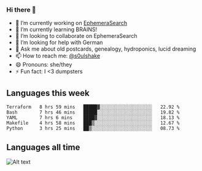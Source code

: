 ### Hi there 👋

<!--
**soulshake/soulshake** is a ✨ _special_ ✨ repository because its `README.md` (this file) appears on your GitHub profile.

Here are some ideas to get you started:

- 🔭 I’m currently working on ...
- 🌱 I’m currently learning ...
- 👯 I’m looking to collaborate on ...
- 🤔 I’m looking for help with ...
- 💬 Ask me about ...
- 📫 How to reach me: ...
- 😄 Pronouns: ...
- ⚡ Fun fact: ...
-->


- 🔭 I’m currently working on [EphemeraSearch](https://www.ephemerasearch.com/)
- 🌱 I’m currently learning BRAINS!
- 👯 I’m looking to collaborate on EphemeraSearch
- 🤔 I’m looking for help with German
- 💬 Ask me about old postcards, genealogy, hydroponics, lucid dreaming
- 📫 How to reach me: [@s0ulshake](https://twitter.com/soulshake)
- 😄 Pronouns: she/they
- ⚡ Fun fact: I <3 dumpsters

## Languages this week

<!--START_SECTION:waka-->
```text
Terraform   8 hrs 59 mins   █████▓░░░░░░░░░░░░░░░░░░░   22.92 % 
Bash        7 hrs 46 mins   █████░░░░░░░░░░░░░░░░░░░░   19.82 % 
YAML        7 hrs 6 mins    ████▓░░░░░░░░░░░░░░░░░░░░   18.13 % 
Makefile    4 hrs 58 mins   ███▒░░░░░░░░░░░░░░░░░░░░░   12.67 % 
Python      3 hrs 25 mins   ██▒░░░░░░░░░░░░░░░░░░░░░░   08.73 % 
```
<!--END_SECTION:waka-->

## Languages all time
![Alt text](https://wakatime.com/share/@aj/6aa10b67-a5e9-4fb1-acaf-8692f4385172.svg)
